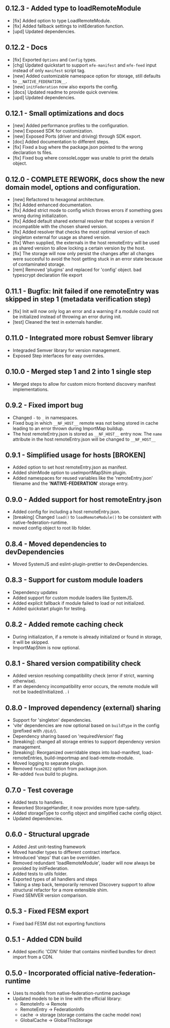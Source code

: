 ## 0.12.3 - Added type to loadRemoteModule
- [fix] Added option to type LoadRemoteModule.
- [fix] Added fallback settings to initEderation function.
- [upd] Updated dependencies.

## 0.12.2 - Docs
- [fix] Exported `Options` and `Config` types.
- [chg] Updated quickstart to support `mfe-manifest` and `mfe-feed` input instead of only `manifest` script tag. 
- [new] Added customizable namespace option for storage, still defaults to `__NATIVE_FEDERATION__`.
- [new] `initFederation` now also exports the config. 
- [docs] Updated readme to provide quick overview.
- [upd] Updated dependencies.

## 0.12.1 - Small optimizations and docs
- [new] Added performance profiles to the configuration.
- [new] Exposed SDK for customization. 
- [new] Exposed Ports (driver and driving) through SDK export.
- [doc] Added documentation to different steps. 
- [fix] Fixed a bug where the package.json pointed to the wrong declaration ts files.
- [fix] Fixed bug where consoleLogger was unable to print the details object. 

## 0.12.0 - COMPLETE REWORK, docs show the new domain model, options and configuration.
- [new] Refactored to hexagonal architecture.
- [fix] Added enhanced documentation.
- [fix] Added strict mode to config which throws errors if something goes wrong during initialization. 
- [fix] Added default shared external resolver that scopes a version if incompatible with the chosen shared version.
- [fix] Added resolver that checks the most optimal version of each singleton external for usage as shared version.
- [fix] When supplied, the externals in the host remoteEntry will be used as shared version to allow locking a certain version by the host. 
- [fix] The storage will now only persist the changes after all changes were succesful to avoid the host getting stuck in an error state because of contaminated storage. 
- [rem] Removed 'plugins' and replaced for 'config' object. bad typescrypt declaration file export

## 0.11.1 - Bugfix: Init failed if one remoteEntry was skipped in step 1 (metadata verification step)
- [fix] Init will now only log an error and a warning if a module could not be initialized instead of throwing an error during init.
- [test] Cleaned the test in externals handler.

## 0.11.0 - Integrated more robust Semver library
- Integraded Semver library for version management.
- Exposed Step interfaces for easy overrides.

## 0.10.0 - Merged step 1 and 2 into 1 single step
- Merged steps to allow for custom micro frontend discovery manifest implementations. 

## 0.9.2 - Fixed import bug
- Changed `-` to `_` in namespaces.
- Fixed bug in which `__NF_HOST__` remote was not being stored in cache leading to an error thrown during ImportMap buildup. 
- The host remoteEntry.json is stored as `__NF_HOST__` entry now. The `name` attribute in the host remoteEntry.json will be changed to `__NF_HOST__` 

## 0.9.1 - Simplified usage for hosts [BROKEN]
- Added option to set host remoteEntry.json as manifest.
- Added shimMode option to useImportMapShim plugin. 
- Added namespaces for reused variables like the 'remoteEntry.json' filename and the '__NATIVE-FEDERATION__' storage entry.

## 0.9.0 - Added support for host remoteEntry.json
- Added config for including a host remoteEntry.json.
- [breaking] Changed `load()` to `loadRemoteModule()` to be consistent with native-federation-runtime.
- moved config object to root lib folder. 

## 0.8.4 - Moved dependencies to devDependencies
- Moved SystemJS and eslint-plugin-prettier to devDependencies.

## 0.8.3 - Support for custom module loaders
- Dependency updates
- Added support for custom module loaders like SystemJS.
- Added explicit fallback if module failed to load or not initialized.
- Added quickstart plugin for testing.

## 0.8.2 - Added remote caching check
- During initialization, if a remote is already initialized or found in storage, it will be skipped. 
- ImportMapShim is now optional.

## 0.8.1 - Shared version compatibility check
- Added version resolving compatibility check (error if strict, warning otherwise).
- If an dependency incompatibility error occurs, the remote module will not be loaded/initialized. . i
## 0.8.0 - Improved dependency (external) sharing
- Support for 'singleton' dependencies.
- 'vite' dependencies are now optional based on `buildType` in the config (prefixed with `/@id/`).
- Dependency sharing based on 'requiredVersion' flag
- [breaking]: changed all storage entries to support dependency version management.
- [breaking]: Reorganized overridable steps into load-manifest, load-remoteEntries, build-importmap and load-remote-module. 
- Moved logging to separate plugin.
- Removed `fesm2022` option from package.json.
- Re-added `fesm` build to plugins. 

## 0.7.0 - Test coverage
- Added tests to handlers.
- Reworked StorageHandler, it now provides more type-safety.
- Added storageType to config object and simplified cache config object.
- Updated dependencies.

## 0.6.0 - Structural upgrade
- Added Jest unit-testing framework
- Moved handler types to different contract interface.
- Introduced 'steps' that can be overridden.
- Removed redundant 'loadRemoteModule', loader will now always be provided by initFederation.
- Added tests to utils folder.
- Exported types of all handlers and steps
- Taking a step back, temporarily removed Discovery support to allow structural refactor for a more extensible shim.
- Fixed SEMVER version comparison.

## 0.5.3 - Fixed FESM export
- Fixed bad FESM dist not exporting functions

## 0.5.1 - Added CDN build
- Added specific 'CDN' folder that contains minified bundles for direct import from a CDN. 

## 0.5.0 - Incorporated official native-federation-runtime
- Uses ts models from native-federation-runtime package
- Updated models to be in line with the official library:
    - RemoteInfo -> Remote
    - RemoteEntry -> FederationInfo
    - cache -> storage (storage contains the cache model now)
    - GlobalCache -> GlobalThisStorage
